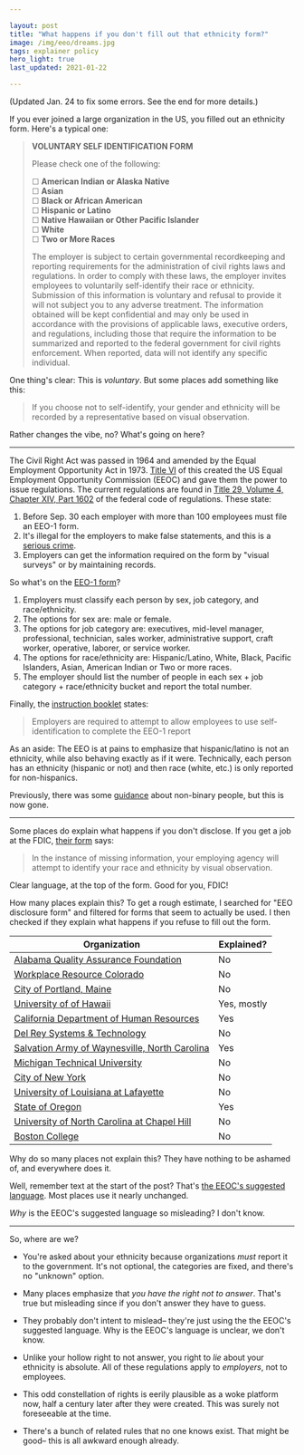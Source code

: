 ```yaml
---

layout: post
title: "What happens if you don't fill out that ethnicity form?"
image: /img/eeo/dreams.jpg
tags: explainer policy
hero_light: true
last_updated: 2021-01-22

---
```


(Updated Jan. 24 to fix some errors. See the end for more details.)

If you ever joined a large organization in the US, you filled out an ethnicity form. Here's a typical one:

> **VOLUNTARY SELF IDENTIFICATION FORM**
>
> Please check one of the following: 
>
> ☐ **American Indian or Alaska Native** \
> ☐ **Asian** \
> ☐ **Black or African American** \
> ☐ **Hispanic or Latino** \
> ☐ **Native Hawaiian or Other Pacific Islander** \
> ☐ **White** \
> ☐ **Two or More Races**
>
> The employer is subject to certain governmental recordkeeping and reporting requirements for the administration of civil rights laws and regulations. In order to comply with these laws, the employer invites employees to voluntarily self-identify their race or ethnicity. Submission of this information is voluntary and refusal to provide it will not subject you to any adverse treatment. The information obtained will be kept confidential and may only be used in accordance with the provisions of applicable laws, executive orders, and regulations, including those that require the information to be summarized and reported to the federal government for civil rights enforcement. When reported, data will not identify any specific individual.

One thing's clear: This is *voluntary*. But some places add something like this:

> If you choose not to self-identify, your gender and ethnicity will be recorded by a representative based on visual observation.

Rather changes the vibe, no? What's going on here?

---

The Civil Right Act was passed in 1964 and amended by the Equal Employment Opportunity Act in 1973. [Title VI](https://www.eeoc.gov/statutes/title-vii-civil-rights-act-1964) of this created the US Equal Employment Opportunity Commission (EEOC) and gave them the power to issue regulations. The current regulations are found in [Title 29, Volume 4, Chapter XIV, Part 1602](https://www.govinfo.gov/content/pkg/CFR-2019-title29-vol4/xml/CFR-2019-title29-vol4-part1602.xml) of the federal code of regulations. These state:

1. Before Sep. 30 each employer with more than 100 employees must file an EEO-1 form.
2. It's illegal for the employers to make false statements, and this is a [serious crime](https://www.govinfo.gov/content/pkg/USCODE-2015-title18/html/USCODE-2015-title18-partI-chap47-sec1001.htm).
3. Employers can get the information required on the form by "visual surveys" or by maintaining records.

So what's on the [EEO-1 form](https://www.eeoc.gov/sites/default/files/migrated_files/employers/eeo1survey/eeo1-2-2.pdf)?

1. Employers must classify each person by sex, job category, and race/ethnicity.
2. The options for sex are: male or female.
3. The options for job category are: executives, mid-level manager, professional, technician, sales worker, administrative support, craft worker, operative, laborer, or service worker.
4. The options for race/ethnicity are: Hispanic/Latino, White, Black, Pacific Islanders, Asian, American Indian or Two or more races.
5. The employer should list the number of people in each sex + job category + race/ethnicity bucket and report the total number.

Finally, the [instruction booklet](https://www.eeoc.gov/employers/eeo-1-survey/eeo-1-instruction-booklet) states:

> Employers are required to attempt to allow employees to use self-identification to complete the EEO-1 report

As an aside: The EEO is at pains to emphasize that hispanic/latino is not an ethnicity, while also behaving exactly as if it were. Technically, each person has an ethnicity (hispanic or not) and then race (white, etc.) is only reported for non-hispanics.

Previously, there was some [guidance](https://web.archive.org/web/20190815152857/https://eeoccomp2.norc.org/Faq) about non-binary people, but this is now gone.

---

Some places do explain what happens if you don't disclose. If you get a job at the FDIC, [their form](http://www.opm.gov/forms/pdf_fill/sf181.pdf) says:

> In the instance of missing information, your employing agency will attempt to identify your race and ethnicity by visual observation.

Clear language, at the top of the form. Good for you, FDIC!

How many places explain this? To get a rough estimate, I searched for "EEO disclosure form" and filtered for forms that seem to actually be used. I then checked if they explain what happens if you refuse to fill out the form.

Organization | Explained?
-|-
[Alabama Quality Assurance Foundation](http://www.aqaf.com/hr/dataform.pdf) | No
[Workplace Resource Colorado](https://www.wrcolo.com/uploads/about/Voluntary-Self-Identification.pdf) | No
[City of Portland, Maine](http://www.portlandmaine.gov/DocumentCenter/View/1119/Voluntary-EEO-Self-Disclosure-Form?bidId=) | No
[University of of Hawaii](http://www.hawaii.edu/wp/wp-content/uploads/docs/eeo/EthnicdisclosurePDFForm.pdf) | Yes, mostly
[California Department of Human Resources](https://www.calhr.ca.gov/Documents/calhr-1070.pdf) | Yes
[Del Rey Systems & Technology](https://delreysys.com/wp-content/uploads/2015/07/EEO-and-Vets-100_Self-Identification_Fillable.pdf) | No
[Salvation Army of Waynesville, North Carolina](https://www.salvationarmycarolinas.org/assets/mediasources/waynesville/documents/Voluntary%20Self-Identification%20Form%20for%20EEO-1.doc) | Yes
[Michigan Technical University](https://www.mtu.edu/equity/pdfs/eeo-post-hire-form.pdf) | No
[City of New York](https://www1.nyc.gov/assets/doh/downloads/pdf/hr/new-hire/eeo-self-identification.pdf) | No
[University of Louisiana at Lafayette](https://humanresources.louisiana.edu/sites/humanresources/files/Employee%20Post-Offer%20Voluntary%20AAP%20Data%20Form%20-%202014%20%281%29.pdf) | No
[State of Oregon](https://apps.state.or.us/Forms/Served/de2203.pdf) | Yes
[University of North Carolina at Chapel Hill](https://eoc.unc.edu/files/2015/05/Voluntary_Self_Identification_of_Gender_Ethnicity_Race.docx) | No
[Boston College](https://www.bc.edu/content/dam/files/offices/diversity/doc/2014%20Self-ID%20RaceEthnicity%20for%20Applicants.docx) | No

Why do so many places not explain this? They have nothing to be ashamed of, and everywhere does it.

Well, remember text at the start of the post? That's [the EEOC's suggested language](https://www.eeoc.gov/employers/eeo-1-survey/eeo-1-instruction-booklet). Most places use it nearly unchanged. 

*Why* is the EEOC's suggested language so misleading? I don't know.

---

So, where are we?

* You're asked about your ethnicity because organizations *must* report it to the government. It's not optional, the categories are fixed, and there's no "unknown" option. 

* Many places emphasize that *you have the right not to answer*. That's true but misleading since if you don't answer they have to guess.

* They probably don't intent to mislead– they're just using the the EEOC's suggested language. Why is the EEOC's language is unclear, we don't know.

* Unlike your hollow right to not answer, you right to *lie* about your ethnicity is absolute. All of these regulations apply to *employers*, not to employees. 

* This odd constellation of rights is eerily plausible as a woke platform now, half a century later after they were created. This was surely not foreseeable at the time.

* There's a bunch of related rules that no one knows exist. That might be good– this is all awkward enough already.

